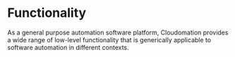 # Functionality

As a general purpose automation software platform, Cloudomation provides a wide range of low-level functionality that is generically applicable to software automation in different contexts.
